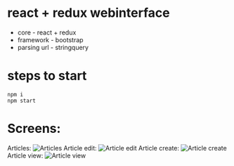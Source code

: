 # react + redux webinterface

* core - react + redux
* framework - bootstrap
* parsing url - stringquery

# steps to start

```
npm i 
npm start 
```

# Screens:

Articles: ![Articles](http://joxi.ru/xAeDD5osReBxd2.png)
Article edit: ![Article edit](http://joxi.ru/1A5xxWYhDEWye2.png)
Article create: ![Article create](http://joxi.ru/a2XZZONIwLdW4r.png)
Article view: ![Article view](http://joxi.ru/4AkooG6soeGnjA.png)
